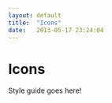 ```yaml
---
layout: default
title:  "Icons"
date:   2013-05-17 23:24:04
---
```


<h1>Icons</h1>

Style guide goes here!
